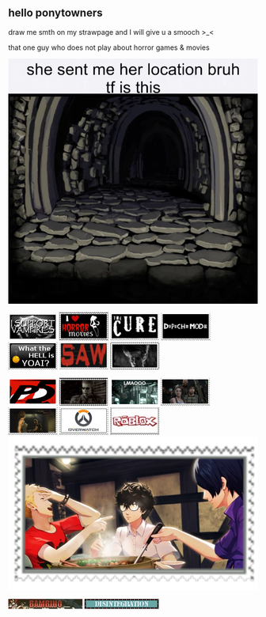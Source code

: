 ## hello ponytowners
draw me smth on my strawpage and I will give u a smooch >_<

that one guy who does not play about horror games & movies

<img src="e1b33e5ff885fc2a1ff4e0087e214969.jpg">

<img src="tumblr_d2088436b706f4b59818b44388d6dafa_86fc54d5_100.png"> <img src="tumblr_67a6081f8f01d95b6303021d4ddf59ce_527d75d8_100.png"> <img src="tumblr_bf3ba5a44cf069dc777150c1cd7f6132_7d099616_100.png"> <img src="68747470733a2f2f676966636974792e63617272642e636f2f6173736574732f696d616765732f67616c6c6572793233362f33653135623664612e706e673f763d3236646666616235.png"> <img src="tumblr_9245a15dad34f3b6bd5179908407ec73_ccf91077_100.jpg"> <img src="68747470733a2f2f696d616765732d7769786d702d6564333061383662386334636138383737373335393463322e7769786d702e636f6d2f662f38663539363762392d666338342d343566362d613963332d333933386266626137323.png"> <img src="tumblr_2c5e5a9c608553d3fa6dbc3853694ad6_7219f634_100.webp"> 

<img src="tumblr_1df152b12ad6f62b47847045ca4a1104_f7a9b422_100.webp"> <img src="tumblr_e2854672bb94f3e4dcbb20bef9d2c39a_d17d5689_100.webp"> <img src="tumblr_24dfdb46187161691d44e7819e740221_2e00a49b_100.webp"> <img src="tumblr_8a0633f3fe0555aa6d3aebb7ff269b02_fbab9b05_100.png"> <img src="tumblr_ef112c34b85dc730cd5e77b6c829e7c9_baf42b6d_100.webp"> <img src="tumblr_fa2b83ee30954357d1988de03de038aa_27b2a28f_100.png"> <img src="tumblr_1120874b115fca85a6724efb6d3bb1ef_4811b7a0_100.jpg"> 
<img src="tumblr_8e097be1a4bf0b2a34eeae17a1715563_a8f64933_1280.png">

<img src="bambino.gif"> <img src="tumblr_3decb8532406178940a0d73783c6711c_56fe9ca9_250.webp">
